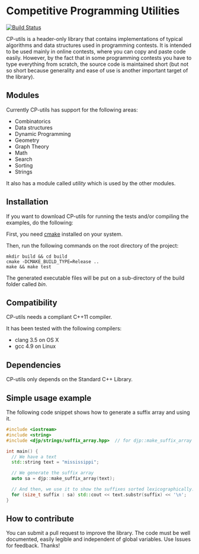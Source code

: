 # Competitive Programming Utilities

[![Build Status](https://travis-ci.org/dieram3/CP-utils.svg?branch=master)](https://travis-ci.org/dieram3/CP-utils)

CP-utils is a header-only library that contains implementations of typical algorithms and data structures used in programming contests. It is intended to be used mainly in online contests, where you can copy and paste code easily. However, by the fact that in some programming contests you have to type everything from scratch, the source code is maintained short (but not so short because generality and ease of use is another important target of the library).

## Modules

Currently CP-utils has support for the following areas:
- Combinatorics
- Data structures
- Dynamic Programming
- Geometry
- Graph Theory
- Math
- Search
- Sorting
- Strings

It also has a module called *utility* which is used by the other modules.

## Installation

If you want to download CP-utils for running the tests and/or compiling the examples, do the following:

First, you need [cmake](http://www.cmake.org) installed on your system.

Then, run the following commands on the root directory of the project:
```Shell
mkdir build && cd build
cmake -DCMAKE_BUILD_TYPE=Release ..
make && make test
```

The generated executable files will be put on a sub-directory of the build folder called *bin*.

## Compatibility

CP-utils needs a compliant C++11 compiler.

It has been tested with the following compilers:
- clang 3.5 on OS X
- gcc 4.9 on Linux

## Dependencies

CP-utils only depends on the Standard C++ Library.

## Simple usage example

The following code snippet shows how to generate a suffix array and using it.

```C++
#include <iostream>
#include <string>
#include <djp/strings/suffix_array.hpp>  // for djp::make_suffix_array

int main() {
  // We have a text
  std::string text = "mississippi";

  // We generate the suffix array
  auto sa = djp::make_suffix_array(text);

  // And then, we use it to show the suffixes sorted lexicographically.
  for (size_t suffix : sa) std::cout << text.substr(suffix) << '\n';
}

```

## How to contribute

You can submit a pull request to improve the library. The code must be well documented, easily legible and independent of global variables. Use Issues for feedback. Thanks!

